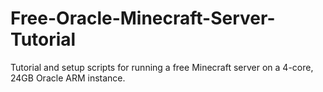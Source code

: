 # Free-Oracle-Minecraft-Server-Tutorial
Tutorial and setup scripts for running a free Minecraft server on a 4-core, 24GB Oracle ARM instance. 
